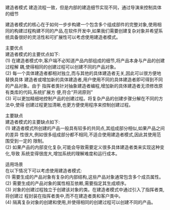 <p>建造者模式
建造流程一致，但是内部的建造细节实现不同，通过导演来控制具体的细节
<p>建造者模式的核心在于如何一步步构建一个包含多个组成部件的完整对象,使用相同的构建过程构建不同的产品,在软件开发中,如果我们需要创建复杂对象并希望系统具备很好的灵活性和可扩展性可以考虑使用建造者模式。
<p>主要优点 
<br>建造者模式的主要优点如下:<br>(1) 在建造者模式中,客户端不必知道产品内部组成的细节,将产品本身与产品的创建过程解 耦,使得相同的创建过程可以创建不同的产品对象。<br>(2) 每一个具体建造者都相对独立,而与其他的具体建造者无关,因此可以很方便地替换具体 建造者或增加新的具体建造者,用户使用不同的具体建造者即可得到不同的产品对象。由于 指挥者类针对抽象建造者编程,增加新的具体建造者无须修改原有类库的代码,系统扩展方 便,符合“开闭原则”<br>(3) 可以更加精细地控制产品的创建过程。将复杂产品的创建步骤分解在不同的方法中,使得 创建过程更加清晰,也更方便使用程序来控制创建过程。
<p>主要缺点 
<br>建造者模式的主要缺点如下:<br>(1) 建造者模式所创建的产品一般具有较多的共同点,其组成部分相似,如果产品之间的差异 性很大,例如很多组成部分都不相同,不适合使用建造者模式,因此其使用范围受到一定的 限制。<br>(2) 如果产品的内部变化复杂,可能会导致需要定义很多具体建造者类来实现这种变化,导致 系统变得很庞大,增加系统的理解难度和运行成本。
<p>适用场景<br>在以下情况下可以考虑使用建造者模式:<br>(1) 需要生成的产品对象有复杂的内部结构,这些产品对象通常包含多个成员属性。<br>(2) 需要生成的产品对象的属性相互依赖,需要指定其生成顺序。<br>(3) 对象的创建过程独立于创建该对象的类。在建造者模式中通过引入了指挥者类,将创建过 程封装在指挥者类中,而不在建造者类和客户类中。
<br>(4) 隔离复杂对象的创建和使用,并使得相同的创建过程可以创建不同的产品。